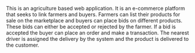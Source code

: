 This is an agriculture based web application. It is an e-commerce platform that seeks to link farmers and buyers. Farmers can list their products for sale on the marketplace and buyers can place bids on different products. These bids can either be accepted or rejected by the farmer. If a bid is accepted the buyer can place an order and make a transaction. The nearest driver is assigned the delivery by the system and the product is delivered to the customer.
